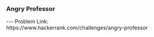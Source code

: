 <h3>Angry Professor</h3>
---
Problem Link:<br/>
https://www.hackerrank.com/challenges/angry-professor
